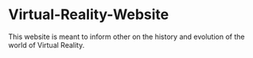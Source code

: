 # Virtual-Reality-Website

This website is meant to inform other on the history and evolution of the world of Virtual Reality.
